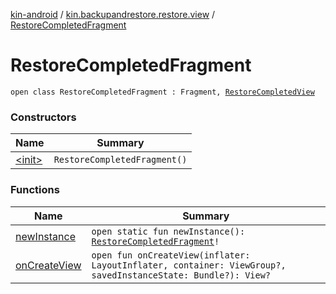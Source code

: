 [kin-android](../../index.md) / [kin.backupandrestore.restore.view](../index.md) / [RestoreCompletedFragment](./index.md)

# RestoreCompletedFragment

`open class RestoreCompletedFragment : Fragment, `[`RestoreCompletedView`](../-restore-completed-view.md)

### Constructors

| Name | Summary |
|---|---|
| [&lt;init&gt;](-init-.md) | `RestoreCompletedFragment()` |

### Functions

| Name | Summary |
|---|---|
| [newInstance](new-instance.md) | `open static fun newInstance(): `[`RestoreCompletedFragment`](./index.md)`!` |
| [onCreateView](on-create-view.md) | `open fun onCreateView(inflater: LayoutInflater, container: ViewGroup?, savedInstanceState: Bundle?): View?` |
